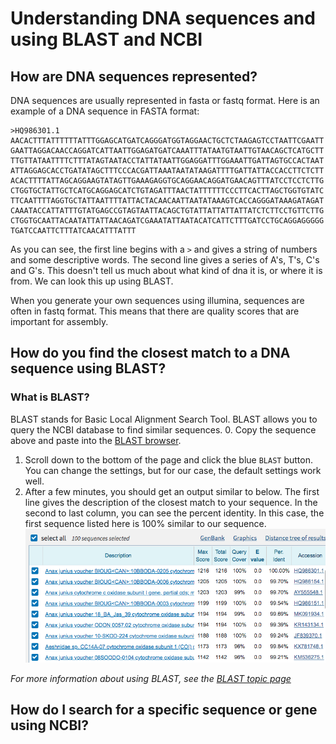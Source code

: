 # Understanding DNA sequences and using BLAST and NCBI

## How are DNA sequences represented?
DNA sequences are usually represented in fasta or fastq format. Here is an example of a DNA sequence in FASTA format:
```
>HQ986301.1 
AACACTTTATTTTTTATTTGGAGCATGATCAGGGATGGTAGGAACTGCTCTAAGAGTCCTAATTCGAATT
GAATTAGGACAACCAGGATCATTAATTGGAGATGATCAAATTTATAATGTAATTGTAACAGCTCATGCTT
TTGTTATAATTTTCTTTATAGTAATACCTATTATAATTGGAGGATTTGGAAATTGATTAGTGCCACTAAT
ATTAGGAGCACCTGATATAGCTTTCCCACGATTAAATAATATAAGATTTTGATTATTACCACCTTCTCTT
ACACTTTTATTAGCAGGAAGTATAGTTGAAAGAGGTGCAGGAACAGGATGAACAGTTTATCCTCCTCTTG
CTGGTGCTATTGCTCATGCAGGAGCATCTGTAGATTTAACTATTTTTTCCCTTCACTTAGCTGGTGTATC
TTCAATTTTAGGTGCTATTAATTTTATTACTACAACAATTAATATAAAGTCACCAGGGATAAAGATAGAT
CAAATACCATTATTTGTATGAGCCGTAGTAATTACAGCTGTATTATTATTATTATCTCTTCCTGTTCTTG
CTGGTGCAATTACAATATTATTAACAGATCGAAATATTAATACATCATTCTTTGATCCTGCAGGAGGGGG
TGATCCAATTCTTTATCAACATTTATTT
```
As you can see, the first line begins with a `>` and gives a string of numbers and some descriptive words. The second line gives a series of A's, T's, C's and G's. This doesn't tell us much about what kind of dna it is, or where it is from. We can look this up using BLAST.

When you generate your own sequences using illumina, sequences are often in fastq format. This means that there are quality scores that are important for assembly.

## How do you find the closest match to a DNA sequence using BLAST?
### What is BLAST?
BLAST stands for Basic Local Alignment Search Tool. BLAST allows you to query the NCBI database to find similar sequences.
0. Copy the sequence above and paste into the [BLAST browser](https://blast.ncbi.nlm.nih.gov/Blast.cgi?PAGE_TYPE=BlastSearch).
1. Scroll down to the bottom of the page and click the blue `BLAST` button. You can change the settings, but for our case, the default settings work well.
2. After a few minutes, you should get an output similar to below. The first line gives the description of the closest match to your sequence. In the second to last column, you can see the percent identity. In this case, the first sequence listed here is 100% similar to our sequence.<br/>
![BLAST1](images/BLAST1.png)

*For more information about using BLAST, see the [BLAST topic page](https://blast.ncbi.nlm.nih.gov/Blast.cgi?CMD=Web&PAGE_TYPE=BlastDocs&DOC_TYPE=BlastHelp)*
## How do I search for a specific sequence or gene using NCBI?
